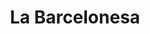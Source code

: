 ---
title: "La Barcelonesa"
url: /ciudad-autonoma-de-buenos-aires/la-barcelonesa/
shop: Bäckerei
---